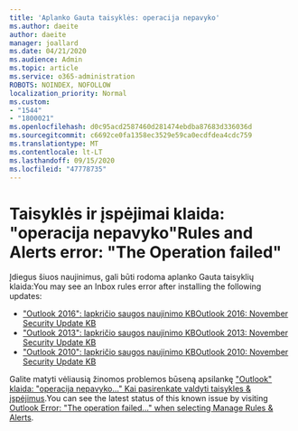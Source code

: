 ```yaml
---
title: 'Aplanko Gauta taisyklės: operacija nepavyko'
ms.author: daeite
author: daeite
manager: joallard
ms.date: 04/21/2020
ms.audience: Admin
ms.topic: article
ms.service: o365-administration
ROBOTS: NOINDEX, NOFOLLOW
localization_priority: Normal
ms.custom:
- "1544"
- "1800021"
ms.openlocfilehash: d0c95acd2587460d281474ebdba87683d336036d
ms.sourcegitcommit: c6692ce0fa1358ec3529e59ca0ecdfdea4cdc759
ms.translationtype: MT
ms.contentlocale: lt-LT
ms.lasthandoff: 09/15/2020
ms.locfileid: "47778735"
---
```

# <a name="rules-and-alerts-error-the-operation-failed"></a><span data-ttu-id="52b02-102">Taisyklės ir įspėjimai klaida: "operacija nepavyko"</span><span class="sxs-lookup"><span data-stu-id="52b02-102">Rules and Alerts error: "The Operation failed"</span></span>

<span data-ttu-id="52b02-103">Įdiegus šiuos naujinimus, gali būti rodoma aplanko Gauta taisyklių klaida:</span><span class="sxs-lookup"><span data-stu-id="52b02-103">You may see an Inbox rules error after installing the following updates:</span></span>

- [<span data-ttu-id="52b02-104">"Outlook 2016": lapkričio saugos naujinimo KB</span><span class="sxs-lookup"><span data-stu-id="52b02-104">Outlook 2016: November Security Update KB</span></span>](https://support.microsoft.com/help/4461506)
- [<span data-ttu-id="52b02-105">"Outlook 2013": lapkričio saugos naujinimo KB</span><span class="sxs-lookup"><span data-stu-id="52b02-105">Outlook 2013: November Security Update KB</span></span>](https://support.microsoft.com/help/4461486)
- [<span data-ttu-id="52b02-106">"Outlook 2010": lapkričio saugos naujinimo KB</span><span class="sxs-lookup"><span data-stu-id="52b02-106">Outlook 2010: November Security Update KB</span></span>](https://support.microsoft.com/help/4461585)

<span data-ttu-id="52b02-107">Galite matyti vėliausią žinomos problemos būseną apsilankę ["Outlook" klaida: "operacija nepavyko..." Kai pasirenkate valdyti taisykles & įspėjimus](https://support.office.com/article/Outlook-Error-The-operation-failed-when-selecting-Manage-Rules-Alerts-64b6ff77-98c2-4564-9cbf-25bd8e17fb8b%20).</span><span class="sxs-lookup"><span data-stu-id="52b02-107">You can see the latest status of this known issue by visiting [Outlook Error: "The operation failed..." when selecting Manage Rules & Alerts](https://support.office.com/article/Outlook-Error-The-operation-failed-when-selecting-Manage-Rules-Alerts-64b6ff77-98c2-4564-9cbf-25bd8e17fb8b%20).</span></span>